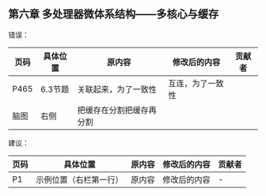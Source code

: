## 第六章 多处理器微体系结构——多核心与缓存

错误：

| 页码 | 具体位置               | 原内容 | 修改后的内容 | 贡献者 |
|------|------|------|------|------|
|P465|6.3节题|关联起来，为了一致性|互连，为了一致性||
|脑图|右侧|把缓存在分割把缓存再分割|||

建议：

| 页码 | 具体位置               | 原内容 | 修改后的内容 | 贡献者 |
| ---- | ---------------------- | ------ | ------------ | ------ |
| P1   | 示例位置（右栏第一行） | 原内容 | 修改后的内容 | -      |
